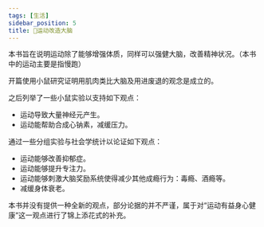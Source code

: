 ```yaml
---
tags: [生活]
sidebar_position: 5
title: 🍻运动改造大脑
---
```


本书旨在说明运动除了能够增强体质，同样可以强健大脑，改善精神状况。（本书中的运动主要是指慢跑）

开篇使用小鼠研究证明用肌肉类比大脑及用进废退的观念是成立的。

之后列举了一些小鼠实验以支持如下观点：

- 运动导致大量神经元产生。
- 运动能帮助合成心钠素，减缓压力。

通过一些分组实验与社会学统计以论证如下观点：

- 运动能够改善抑郁症。
- 运动能够提升专注力。
- 运动能够刺激大脑奖励系统使得减少其他成瘾行为：毒瘾、酒瘾等。
- 减缓身体衰老。

本书并没有提供一种全新的观点，部分论据的并不严谨，属于对“运动有益身心健康”这一观点进行了锦上添花式的补充。